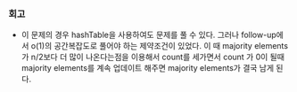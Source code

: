 ### 회고
- 이 문제의 경우 hashTable을 사용하여도 문제를 풀 수 있다. 그러나 follow-up에서 o(1)의 공간복잡도로 풀어야 하는 제약조건이 있었다. 이 때 majority elements 가 n/2보다 더 많이 나온다는점을 이용해서 count를 세가면서 count 가 0이 될때 majority elements를 계속 업데이트 해주면 majority elements가 결국 남게 된다.